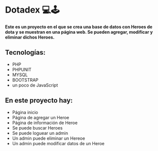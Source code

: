 # Dotadex 💻🕹

**Este es un proyecto en el que se crea una base de datos con Heroes de dota y se muestran en una página web. Se pueden agregar, modificar y eliminar dichos Heroes.**
## Tecnologías:
* PHP
* PHPUNIT
* MYSQL
* BOOTSTRAP
* un poco de JavaScript

## En este proyecto hay:
* Página inicio
* Página de agregar un Heroe
* Página de información de Heroe
* Se puede buscar Heroes
* Se puede loguear un admin
* Un admin puede eliminar un Hereoe
* Un admin puede modificar datos de un Heroe

